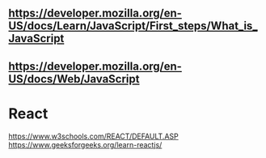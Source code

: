 ## https://developer.mozilla.org/en-US/docs/Learn/JavaScript/First_steps/What_is_JavaScript

## https://developer.mozilla.org/en-US/docs/Web/JavaScript

# React
https://www.w3schools.com/REACT/DEFAULT.ASP
https://www.geeksforgeeks.org/learn-reactjs/
